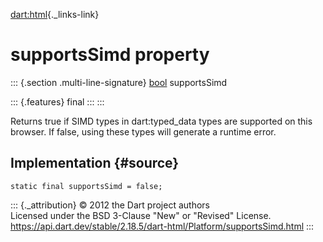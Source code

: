 [dart:html](../../dart-html/dart-html-library){._links-link}

supportsSimd property
=====================

::: {.section .multi-line-signature}
[bool](../../dart-core/bool-class) supportsSimd

::: {.features}
final
:::
:::

Returns true if SIMD types in dart:typed\_data types are supported on
this browser. If false, using these types will generate a runtime error.

Implementation {#source}
--------------

``` {.language-dart data-language="dart"}
static final supportsSimd = false;
```

::: {._attribution}
© 2012 the Dart project authors\
Licensed under the BSD 3-Clause \"New\" or \"Revised\" License.\
<https://api.dart.dev/stable/2.18.5/dart-html/Platform/supportsSimd.html>
:::
